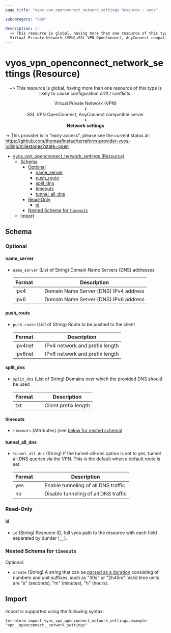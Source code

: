 ```yaml
---
page_title: "vyos_vpn_openconnect_network_settings Resource - vyos"

subcategory: "Vpn"

description: |-
  ~> This resource is global, having more than one resource of this type is likely to cause configuration drift / conflicts.
  Virtual Private Network (VPN)⯯SSL VPN OpenConnect, AnyConnect compatible server⯯Network settings
---
```


# vyos_vpn_openconnect_network_settings (Resource)
<center>

~> This resource is global, having more than one resource of this type is likely to cause configuration drift / conflicts.

Virtual Private Network (VPN)  
⯯  
SSL VPN OpenConnect, AnyConnect compatible server  
⯯  
**Network settings**


</center>

-> This provider is in "early access", please see the current status at: https://github.com/thomasfinstad/terraform-provider-vyos-rolling/milestones?state=open

<!--TOC-->

- [vyos_vpn_openconnect_network_settings (Resource)](#vyos_vpn_openconnect_network_settings-resource)
  - [Schema](#schema)
    - [Optional](#optional)
      - [name_server](#name_server)
      - [push_route](#push_route)
      - [split_dns](#split_dns)
      - [timeouts](#timeouts)
      - [tunnel_all_dns](#tunnel_all_dns)
    - [Read-Only](#read-only)
      - [id](#id)
    - [Nested Schema for `timeouts`](#nested-schema-for-timeouts)
  - [Import](#import)

<!--TOC-->

<!-- schema generated by tfplugindocs -->
## Schema

### Optional

#### name_server
- `name_server` (List of String) Domain Name Servers (DNS) addresses

    |  Format  &emsp;|  Description                            |
    |----------|-----------------------------------------|
    |  ipv4    &emsp;|  Domain Name Server (DNS) IPv4 address  |
    |  ipv6    &emsp;|  Domain Name Server (DNS) IPv6 address  |
#### push_route
- `push_route` (List of String) Route to be pushed to the client

    |  Format   &emsp;|  Description                     |
    |-----------|----------------------------------|
    |  ipv4net  &emsp;|  IPv4 network and prefix length  |
    |  ipv6net  &emsp;|  IPv6 network and prefix length  |
#### split_dns
- `split_dns` (List of String) Domains over which the provided DNS should be used

    |  Format  &emsp;|  Description           |
    |----------|------------------------|
    |  txt     &emsp;|  Client prefix length  |
#### timeouts
- `timeouts` (Attributes) (see [below for nested schema](#nestedatt--timeouts))
#### tunnel_all_dns
- `tunnel_all_dns` (String) If the tunnel-all-dns option is set to yes, tunnel all DNS queries via the VPN. This is the default when a default route is set.

    |  Format  &emsp;|  Description                           |
    |----------|----------------------------------------|
    |  yes     &emsp;|  Enable tunneling of all DNS traffic   |
    |  no      &emsp;|  Disable tunneling of all DNS traffic  |

### Read-Only

#### id
- `id` (String) Resource ID, full vyos path to the resource with each field separated by dunder (`__`).

<a id="nestedatt--timeouts"></a>
### Nested Schema for `timeouts`

Optional:

- `create` (String) A string that can be [parsed as a duration](https://pkg.go.dev/time#ParseDuration) consisting of numbers and unit suffixes, such as &#34;30s&#34; or &#34;2h45m&#34;. Valid time units are &#34;s&#34; (seconds), &#34;m&#34; (minutes), &#34;h&#34; (hours).

## Import

Import is supported using the following syntax:

```shell
terraform import vyos_vpn_openconnect_network_settings.example "vpn__openconnect__network_settings"
```
